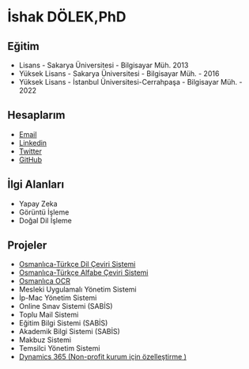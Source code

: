<h1>İshak DÖLEK,PhD </h1>

<h2>Eğitim</h2>
<ul>
  <li> Lisans - Sakarya Üniversitesi - Bilgisayar Müh.  2013 </li>
  <li> Yüksek Lisans - Sakarya Üniversitesi - Bilgisayar Müh.  - 2016 </li>
   <li> Yüksek Lisans - İstanbul Üniversitesi-Cerrahpaşa - Bilgisayar Müh.  - 2022 </li>
</ul>

<h2> Hesaplarım </h2>
<ul>
   <li> <a href ="mailto:ishakdolek54@gmail.com"> Email  </a> </li>
  <li> <a href ="https://www.linkedin.com/in/ishak-dölek/"> Linkedin  </a> </li>
  <li> <a href ="https://twitter.com/ishakdolek"> Twitter  </a> </li>
  <li> <a href ="https://github.com/ishakdolek"> GitHub  </a> </li>
</ul>


<h2>İlgi Alanları </h2>
<ul>
  <li> Yapay Zeka </li>
  <li> Görüntü İşleme </li>
   <li> Doğal Dil İşleme </li>
</ul>

<h2> Projeler </h2>
<ul>
  <li><a href="https://www.osmanlica.com/tr/dilceviri/translate"> Osmanlıca-Türkçe Dil Çeviri Sistemi </a> </li>
  <li><a href="https://www.osmanlica.com/tr/osmanlica-ceviri-yap"> Osmanlıca-Türkçe Alfabe Çeviri Sistemi  </a></li>
  <li><a href="https://www.osmanlica.com"> Osmanlıca OCR  </a></li>
  <li>Mesleki Uygulamalı Yönetim Sistemi </li>
  <li>İp-Mac Yönetim Sistemi</li>
  <li>Online Sınav Sistemi (SABİS)</li>
  <li>Toplu Mail Sistemi</li>
  <li>Eğitim Bilgi Sistemi (SABİS)</li>
  <li>Akademik Bilgi Sistemi (SABİS)</li>
  <li>Makbuz Sistemi</li>
  <li>Temsilci Yönetim Sistemi</li>
  <li><a href="https://dynamics.microsoft.com/tr-tr/">Dynamics 365 (Non-profit kurum için özelleştirme ) </a></li>
</ul>
